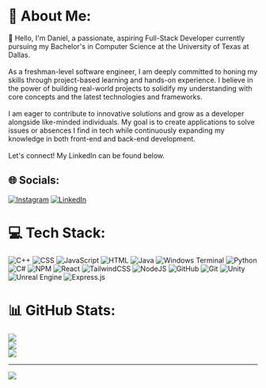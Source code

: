 # 💫 About Me:
👋 Hello, I'm Daniel, a passionate, aspiring Full-Stack Developer currently pursuing my Bachelor's in Computer Science at the University of Texas at Dallas.<br><br>As a freshman-level software engineer, I am deeply committed to honing my skills through project-based learning and hands-on experience. I believe in the power of building real-world projects to solidify my understanding with core concepts and the latest technologies and frameworks.<br><br>I am eager to contribute to innovative solutions and grow as a developer alongside like-minded individuals. My goal is to create applications to solve issues or absences I find in tech while continuously expanding my knowledge in both front-end and back-end development.<br><br>Let's connect! My LinkedIn can be found below.


## 🌐 Socials:
[![Instagram](https://img.shields.io/badge/Instagram-%23E4405F.svg?logo=Instagram&logoColor=white)](https://instagram.com/daniel_eenis) [![LinkedIn](https://img.shields.io/badge/LinkedIn-%230077B5.svg?logo=linkedin&logoColor=white)](https://www.linkedin.com/in/daniel-enis-26b670348/) 

# 💻 Tech Stack:
![C++](https://img.shields.io/badge/c++-%2300599C.svg?style=flat&logo=c%2B%2B&logoColor=white) ![CSS](https://img.shields.io/badge/css3-%231572B6.svg?style=flat&logo=css3&logoColor=white) ![JavaScript](https://img.shields.io/badge/javascript-%23323330.svg?style=flat&logo=javascript&logoColor=%23F7DF1E) ![HTML](https://img.shields.io/badge/html5-%23E34F26.svg?style=flat&logo=html5&logoColor=white) ![Java](https://img.shields.io/badge/java-%23ED8B00.svg?style=flat&logo=openjdk&logoColor=white) ![Windows Terminal](https://img.shields.io/badge/Windows%20Terminal-%234D4D4D.svg?style=flat&logo=windows-terminal&logoColor=white) ![Python](https://img.shields.io/badge/python-3670A0?style=flat&logo=python&logoColor=ffdd54) ![C#](https://img.shields.io/badge/c%23-%23239120.svg?style=flat&logo=csharp&logoColor=white)  ![NPM](https://img.shields.io/badge/NPM-%23CB3837.svg?style=flat&logo=npm&logoColor=white) ![React](https://img.shields.io/badge/react-%2320232a.svg?style=flat&logo=react&logoColor=%2361DAFB) ![TailwindCSS](https://img.shields.io/badge/tailwindcss-%2338B2AC.svg?style=flat&logo=tailwind-css&logoColor=white) ![NodeJS](https://img.shields.io/badge/node.js-6DA55F?style=flat&logo=node.js&logoColor=white) ![GitHub](https://img.shields.io/badge/github-%23121011.svg?style=flat&logo=github&logoColor=white) ![Git](https://img.shields.io/badge/git-%23F05033.svg?style=flat&logo=git&logoColor=white) ![Unity](https://img.shields.io/badge/unity-%23000000.svg?style=flat&logo=unity&logoColor=white) ![Unreal Engine](https://img.shields.io/badge/unrealengine-%23313131.svg?style=flat&logo=unrealengine&logoColor=white)   ![Express.js](https://img.shields.io/badge/express.js-%23404d59.svg?style=flat&logo=express&logoColor=%2361DAFB)
# 📊 GitHub Stats:
![](https://github-readme-stats.vercel.app/api?username=DanielEnis01&theme=merko&hide_border=false&include_all_commits=true&count_private=false)<br/>
![](https://github-readme-streak-stats.herokuapp.com/?user=DanielEnis01&theme=merko&hide_border=false)<br/>
![](https://github-readme-stats.vercel.app/api/top-langs/?username=DanielEnis01&theme=merko&hide_border=false&include_all_commits=true&count_private=false&layout=compact)

---
[![](https://visitcount.itsvg.in/api?id=DanielEnis01&icon=2&color=3)](https://visitcount.itsvg.in)

